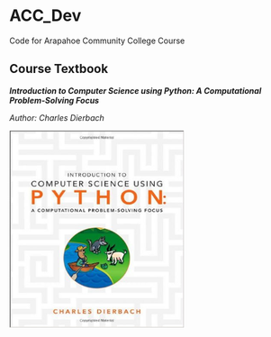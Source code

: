 # ACC_Dev
Code for Arapahoe Community College Course

## Course Textbook 
**_Introduction to Computer Science using Python: A Computational Problem-Solving Focus_** 

_Author: Charles Dierbach_

<img align="left" width="310" height="350" src="https://github.com/m-gaucher/ACC_Dev/blob/master/img/python_tbook.jpg">

